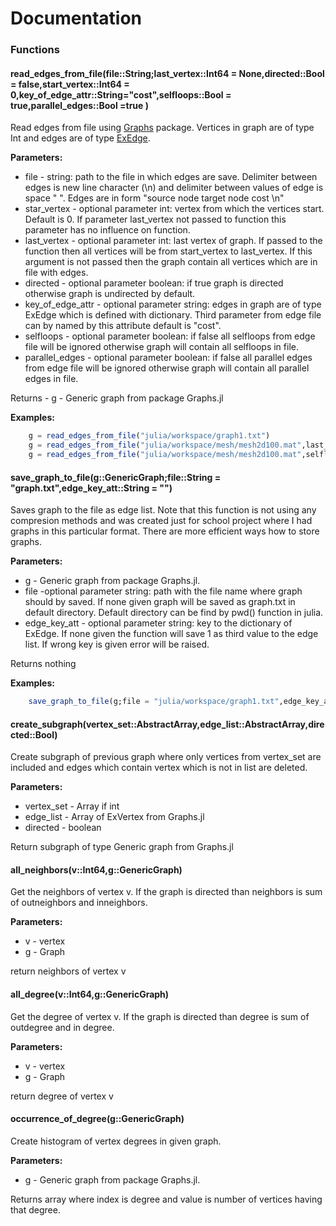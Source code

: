 Documentation
========

### Functions

#### read_edges_from_file(file::String;last_vertex::Int64 = None,directed::Bool = false,start_vertex::Int64 = 0,key_of_edge_attr::String="cost",selfloops::Bool = true,parallel_edges::Bool =true )

Read edges from file using [Graphs](http://julialang.org/Graphs.jl/#) package. Vertices in graph are of type Int and edges are of type [ExEdge](http://julialang.org/Graphs.jl/vertex_edge.html#edge-types). 

**Parameters:**

* file - string: path to the file in which edges are save. Delimiter between edges is new line character (\n) and delimiter between values of edge is space " ". Edges are in form "source node target node cost \n"
* star_vertex - optional parameter int: vertex from which the vertices start. Default is 0. If parameter last_vertex not passed to function this parameter has no influence on function. 
* last_vertex - optional parameter int:  last vertex of graph. If passed to the function then all vertices will be from start_vertex to last_vertex. If this argument is not passed then the graph contain all vertices which are in file with edges.
* directed - optional parameter boolean: if true graph is directed otherwise graph is undirected by default.
* key_of_edge_attr - optional parameter string: edges in graph are of type ExEdge which is defined with dictionary. Third parameter from edge file can by named by this attribute default is "cost".
* selfloops - optional parameter boolean: if false all selfloops from edge file will be ignored otherwise graph will contain all selfloops in file.
* parallel_edges - optional parameter boolean: if false all parallel edges from edge file will be ignored otherwise graph will contain all parallel edges in file.
	
Returns - g - Generic graph from package Graphs.jl

**Examples:**
```jl
    g = read_edges_from_file("julia/workspace/graph1.txt")
    g = read_edges_from_file("julia/workspace/mesh/mesh2d100.mat",last_vertex = 100)
    g = read_edges_from_file("julia/workspace/mesh/mesh2d100.mat",selfloops = false, parallel_edges =false)
```

#### save_graph_to_file(g::GenericGraph;file::String = "graph.txt",edge_key_att::String = "")
Saves graph to the file as edge list. Note that this function is not using any compresion methods and was created just for school project where I had graphs in this particular format. There are more efficient ways how to store graphs.

**Parameters:**

*	g - Generic graph from package Graphs.jl.
*	file -optional parameter string: path with the file name where graph should by saved. If none given graph will be saved as graph.txt in default directory. Default directory can be find by pwd() function in julia.
*	edge_key_att - optional parameter string: key to the dictionary of ExEdge. If none given the function will save 1 as third value to the edge list. If wrong key is given error will be raised.

Returns nothing

**Examples:**

```jl
	save_graph_to_file(g;file = "julia/workspace/graph1.txt",edge_key_att = "cost")
```
#### create_subgraph(vertex_set::AbstractArray,edge_list::AbstractArray,directed::Bool)
Create subgraph of previous graph where only vertices from vertex_set are included and edges which contain vertex which is not in list are deleted.

**Parameters:**

*	vertex_set - Array if int
*	edge_list - Array of ExVertex from Graphs.jl
*	directed - boolean

Return subgraph of type Generic graph from Graphs.jl

#### all_neighbors(v::Int64,g::GenericGraph)
Get the neighbors of vertex v. If the graph is directed than neighbors is sum of outneighbors and inneighbors.

**Parameters:**

*    v - vertex
*    g - Graph

return neighbors of vertex v

#### all_degree(v::Int64,g::GenericGraph)
Get the degree of vertex v. If the graph is directed than degree is sum of outdegree and in degree.

**Parameters:**

*    v - vertex
*    g - Graph

return degree of vertex v

#### occurrence_of_degree(g::GenericGraph)
Create histogram of vertex degrees in given graph.

**Parameters:**

*	g - Generic graph from package Graphs.jl.

Returns array where index is degree and value is number of vertices having that degree.


